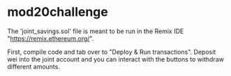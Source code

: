 # mod20challenge

The 'joint_savings.sol' file is meant to be run in the Remix IDE "https://remix.ethereum.org/".

First, compile code and tab over to "Deploy & Run transactions".
Deposit wei into the joint account and you can interact with the buttons to withdraw different amounts.
